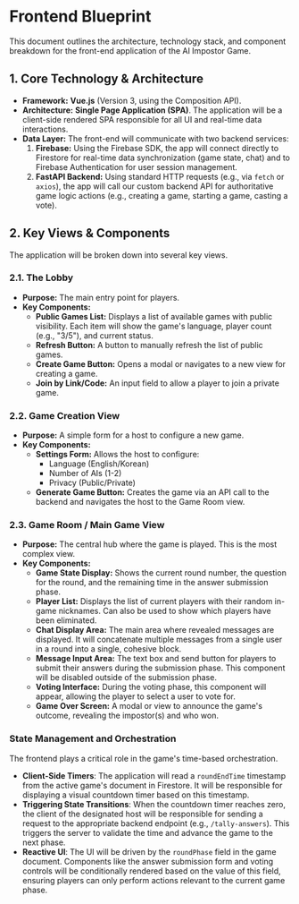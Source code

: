 # Frontend Blueprint

This document outlines the architecture, technology stack, and component breakdown for the front-end application of the AI Impostor Game.

## 1. Core Technology & Architecture

*   **Framework:** **Vue.js** (Version 3, using the Composition API).
*   **Architecture:** **Single Page Application (SPA)**. The application will be a client-side rendered SPA responsible for all UI and real-time data interactions.
*   **Data Layer:** The front-end will communicate with two backend services:
    1.  **Firebase:** Using the Firebase SDK, the app will connect directly to Firestore for real-time data synchronization (game state, chat) and to Firebase Authentication for user session management.
    2.  **FastAPI Backend:** Using standard HTTP requests (e.g., via `fetch` or `axios`), the app will call our custom backend API for authoritative game logic actions (e.g., creating a game, starting a game, casting a vote).

## 2. Key Views & Components

The application will be broken down into several key views.

### 2.1. The Lobby

*   **Purpose:** The main entry point for players.
*   **Key Components:**
    *   **Public Games List:** Displays a list of available games with public visibility. Each item will show the game's language, player count (e.g., "3/5"), and current status.
    *   **Refresh Button:** A button to manually refresh the list of public games.
    *   **Create Game Button:** Opens a modal or navigates to a new view for creating a game.
    *   **Join by Link/Code:** An input field to allow a player to join a private game.

### 2.2. Game Creation View

*   **Purpose:** A simple form for a host to configure a new game.
*   **Key Components:**
    *   **Settings Form:** Allows the host to configure:
        *   Language (English/Korean)
        *   Number of AIs (1-2)
        *   Privacy (Public/Private)
    *   **Generate Game Button:** Creates the game via an API call to the backend and navigates the host to the Game Room view.

### 2.3. Game Room / Main Game View

*   **Purpose:** The central hub where the game is played. This is the most complex view.
*   **Key Components:**
    *   **Game State Display:** Shows the current round number, the question for the round, and the remaining time in the answer submission phase.
    *   **Player List:** Displays the list of current players with their random in-game nicknames. Can also be used to show which players have been eliminated.
    *   **Chat Display Area:** The main area where revealed messages are displayed. It will concatenate multiple messages from a single user in a round into a single, cohesive block.
    *   **Message Input Area:** The text box and send button for players to submit their answers during the submission phase. This component will be disabled outside of the submission phase.
    *   **Voting Interface:** During the voting phase, this component will appear, allowing the player to select a user to vote for.
    *   **Game Over Screen:** A modal or view to announce the game's outcome, revealing the impostor(s) and who won.

### State Management and Orchestration

The frontend plays a critical role in the game's time-based orchestration.

- **Client-Side Timers**: The application will read a `roundEndTime` timestamp from the active game's document in Firestore. It will be responsible for displaying a visual countdown timer based on this timestamp.
- **Triggering State Transitions**: When the countdown timer reaches zero, the client of the designated host will be responsible for sending a request to the appropriate backend endpoint (e.g., `/tally-answers`). This triggers the server to validate the time and advance the game to the next phase.
- **Reactive UI**: The UI will be driven by the `roundPhase` field in the game document. Components like the answer submission form and voting controls will be conditionally rendered based on the value of this field, ensuring players can only perform actions relevant to the current game phase.
